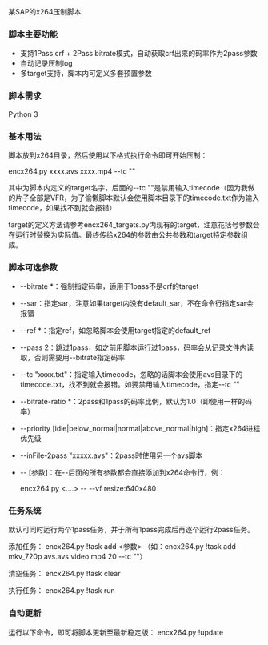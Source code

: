 某SAP的x264压制脚本

### 脚本主要功能

* 支持1Pass crf + 2Pass bitrate模式，自动获取crf出来的码率作为2pass参数
* 自动记录压制log
* 多target支持，脚本内可定义多套预置参数

### 脚本需求

Python 3

### 基本用法

脚本放到x264目录，然后使用以下格式执行命令即可开始压制：

encx264.py <target> xxxx.avs xxxx.mp4 <crf> --tc ""

其中<target>为脚本内定义的target名字，后面的--tc ""是禁用输入timecode（因为我做的片子全部是VFR，为了偷懒脚本默认会使用脚本目录下的timecode.txt作为输入timecode，如果找不到就会报错）

target的定义方法请参考encx264_targets.py内现有的target，注意花括号参数会在运行时替换为实际值。最终传给x264的参数由公共参数和target特定参数组成。

### 脚本可选参数

*  --bitrate *：强制指定码率，适用于1pass不是crf的target
*  --sar：指定sar，注意如果target内没有default_sar，不在命令行指定sar会报错
*  --ref *：指定ref，如忽略脚本会使用target指定的default_ref
*  --pass 2：跳过1pass，如之前用脚本运行过1pass，码率会从记录文件内读取，否则需要用--bitrate指定码率
*  --tc "xxxx.txt"：指定输入timecode，忽略的话脚本会使用avs目录下的timecode.txt，找不到就会报错。如要禁用输入timecode，指定--tc ""
*  --bitrate-ratio *：2pass和1pass的码率比例，默认为1.0（即使用一样的码率）
*  --priority [idle|below_normal|normal|above_normal|high]：指定x264进程优先级
*  --inFile-2pass "xxxxx.avs"：2pass时使用另一个avs脚本
*  -- [参数]：在--后面的所有参数都会直接添加到x264命令行，例：

    encx264.py <....> -- --vf resize:640x480

### 任务系统

默认可同时运行两个1pass任务，并于所有1pass完成后再逐个运行2pass任务。

添加任务： encx264.py !task add <参数> 
（如：encx264.py !task add mkv_720p avs.avs video.mp4 20 --tc ""）

清空任务： encx264.py !task clear

执行任务： encx264.py !task run
    
### 自动更新

运行以下命令，即可将脚本更新至最新稳定版：
    encx264.py !update
